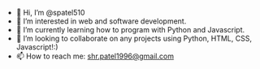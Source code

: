 - 👋 Hi, I’m @spatel510
- 👀 I’m interested in web and software development.
- 🌱 I’m currently learning how to program with Python and Javascript.
- 💞️ I’m looking to collaborate on any projects using Python, HTML, CSS, Javascript!:)
- 📫 How to reach me: shr.patel1996@gmail.com

<!---
spatel510/spatel510 is a ✨ special ✨ repository because its `README.md` (this file) appears on your GitHub profile.
You can click the Preview link to take a look at your changes.
--->
